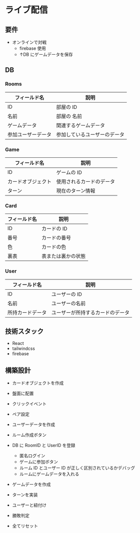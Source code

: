# ライブ配信

## 要件

-   オンラインで対戦
    -   firebase 使用
    -   ↑DB にゲームデータを保存

## DB

### Rooms

| フィールド名       | 説明                         |
| ------------------ | ---------------------------- |
| ID                 | 部屋の ID                    |
| 名前                 | 部屋の 名前                    |
| ゲームデータ       | 関連するゲームデータ         |
| 参加ユーザーデータ | 参加しているユーザーのデータ |

### Game

| フィールド名       | 説明                     |
| ------------------ | ------------------------ |
| ID                 | ゲームの ID              |
| カードオブジェクト | 使用されるカードのデータ |
| ターン             | 現在のターン情報         |

### Card

| フィールド名 | 説明               |
| ------------ | ------------------ |
| ID           | カードの ID        |
| 番号         | カードの番号       |
| 色           | カードの色         |
| 裏表         | 表または裏かの状態 |

### User

| フィールド名     | 説明                             |
| ---------------- | -------------------------------- |
| ID               | ユーザーの ID                    |
| 名前             | ユーザーの名前                   |
| 所持カードデータ | ユーザーが所持するカードのデータ |

## 技術スタック

-   React
-   tailwindcss
-   firebase

## 構築設計

-   カードオブジェクトを作成
-   盤面に配置
-   クリックイベント

-   ペア設定
-   ユーザーデータを作成
-   ルーム作成ボタン
-   DB に RoomID と UserID を登録

    -   匿名ログイン
    -   ゲームに参加ボタン
    -   ルーム ID とユーザー ID が正しく区別されているかデバッグ
    -   ルームにゲームデータを入れる

-   ゲームデータを作成
-   ターンを実装
-   ユーザーと紐付け
-   勝敗判定
-   全てリセット
